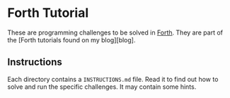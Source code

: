 # Forth Tutorial

These are programming challenges to be solved in [Forth][forth]. They are part of the [Forth tutorials found on my blog][blog].

## Instructions

Each directory contains a `INSTRUCTIONS.md` file. Read it to find out how to solve and run the specific challenges. It may contain some hints.

[forth]:
[blog]:
